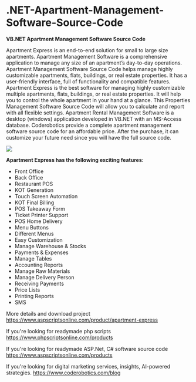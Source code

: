 # .NET-Apartment-Management-Software-Source-Code
<b>VB.NET Apartment Management Software Source Code </b>

Apartment Express is an end-to-end solution for small to large size apartments. Apartment Management Software is a comprehensive application to manage any size of an apartment’s day-to-day operations. Apartment Management Software Source Code helps manage highly customizable apartments, flats, buildings, or real estate properties. It has a user-friendly interface, full of functionality and compatible features. Apartment Express is the best software for managing highly customizable multiple apartments, flats, buildings, or real estate properties. It will help you to control the whole apartment in your hand at a glance. This Properties Management Software Source Code will allow you to calculate and report with all flexible settings. Apartment Rental Management Software is a desktop (windows) application developed in VB.NET with an MS-Access database. Coderobotics provide a complete apartment management software source code for an affordable price. After the purchase, it can customize your future need since you will have the full source code.

<img src="https://www.aspscriptsonline.com/frontend/assets/templates/1738601975_87cc9776e3e47e0f464a.webp">

<b>Apartment Express has the following exciting features:</b>

<ul>
<li>Front Office</li>
<li>Back Office</li>
<li>Restaurant POS</li>
<li>KOT Generation</li>
<li>Touch Screen Automation</li>
<li>KOT Final Billing</li>
<li>POS Takeaway Form</li>
<li>Ticket Printer Support</li>
<li>POS Home Delivery</li>
<li>Menu Buttons</li>
<li>Different Menus</li>
<li>Easy Customization</li>
<li>Manage Warehouse & Stocks</li>
<li>Payments & Expenses</li>
<li>Manage Tables</li>
<li>Accounting Reports</li>
<li>Manage Raw Materials</li>
<li>Manage Delivery Person</li>
<li>Receiving Payments</li>
<li>Price Lists</li>
<li>Printing Reports</li>
<li>SMS</li>
</ul>

More details and download project
https://www.aspscriptsonline.com/product/apartment-express

If you're looking for readymade php scripts
https://www.phpscriptsonline.com/products

If you're looking for readymade ASP.Net, C# software source code
https://www.aspscriptsonline.com/products

If you're looking for digital marketing services, insights, AI-powered strategies.
https://www.coderobotics.com/blog
